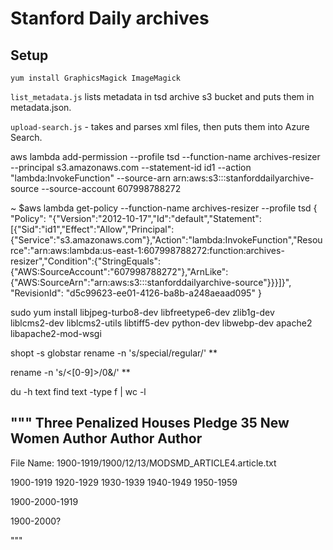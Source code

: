 # Stanford Daily archives

## Setup
```
yum install GraphicsMagick ImageMagick
```

`list_metadata.js` lists metadata in tsd archive s3 bucket and puts them in metadata.json.

`upload-search.js` - takes and parses xml files, then puts them into Azure Search.


aws lambda add-permission --profile tsd --function-name archives-resizer --principal s3.amazonaws.com --statement-id id1 --action "lambda:InvokeFunction" --source-arn arn:aws:s3:::stanforddailyarchive-source --source-account 607998788272

~ $aws lambda get-policy --function-name archives-resizer --profile tsd
{
    "Policy": "{\"Version\":\"2012-10-17\",\"Id\":\"default\",\"Statement\":[{\"Sid\":\"id1\",\"Effect\":\"Allow\",\"Principal\":{\"Service\":\"s3.amazonaws.com\"},\"Action\":\"lambda:InvokeFunction\",\"Resource\":\"arn:aws:lambda:us-east-1:607998788272:function:archives-resizer\",\"Condition\":{\"StringEquals\":{\"AWS:SourceAccount\":\"607998788272\"},\"ArnLike\":{\"AWS:SourceArn\":\"arn:aws:s3:::stanforddailyarchive-source\"}}}]}",
    "RevisionId": "d5c99623-ee01-4126-ba8b-a248aeaad095"
}

sudo yum install libjpeg-turbo8-dev libfreetype6-dev zlib1g-dev \
liblcms2-dev liblcms2-utils libtiff5-dev python-dev libwebp-dev apache2 \
libapache2-mod-wsgi


shopt -s globstar
rename -n 's/special/regular/' **

rename -n 's/\<[0-9]\>/0&/' **

du -h text
find text -type f | wc -l 


"""
Three Penalized Houses Pledge 35 New Women
Author Author Author
-----------

File Name:
1900-1919/1900/12/13/MODSMD_ARTICLE4.article.txt

1900-1919
1920-1929
1930-1939
1940-1949
1950-1959

1900-2000-1919


1900-2000?

"""